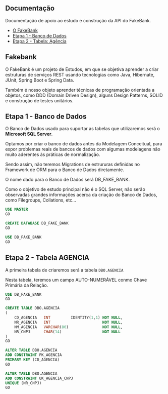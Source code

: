 ## Documentação

Documentação de apoio ao estudo e construção da API do FakeBank.

* [O FakeBank](#fakebank)
* [Etapa 1 - Banco de Dados](#etapa-1-banco-de-dados)
* [Etapa 2 - Tabela: Agência](#etapa-2-tabela-agencia)

## Fakebank

O FakeBank é um projeto de Estudos, em que se objetiva aprender a criar estruturas de serviços REST usando tecnologias como Java, Hibernate, JUnit, Spring Boot e Spring Data.

Também é nosso objeto aprender técnicas de programação orientada a objetos, como DDD (Domain Driven Design), alguns Design Patterns, SOLID e construção de testes unitários.

## Etapa 1 - Banco de Dados

O Banco de Dados usado para suportar as tabelas que utilizaremos será o **Microsoft SQL Server**.

Optamos por criar o banco de dados antes da Modelagem Conceitual, para expor problemas reais de bancos de dados com algumas modelagens não muito aderentes às práticas de normalização.

Sendo assim, não teremos Migrations de estrururas definidas no Framework de ORM para o Banco de Dados diretamente.

O nome dado para o Banco de Dados será DB_FAKE_BANK.

Como o objetivo de estudo principal não é o SQL Server, não serão observadas grandes informações acerca da criação do Banco de Dados, como Filegroups, Collations, etc...

```sql
USE MASTER
GO

CREATE DATABASE DB_FAKE_BANK
GO

USE DB_FAKE_BANK
GO
```

## Etapa 2 - Tabela AGENCIA

A primeira tabela de criaremos será a tabela ```DBO.AGENCIA```

Nesta tabela, teremos um campo AUTO-NUMERÁVEL conmo Chave Primária da Relação.

```sql
USE DB_FAKE_BANK
GO

CREATE TABLE DBO.AGENCIA
(
    CD_AGENCIA   INT         IDENTITY(1,1) NOT NULL,
    NR_AGENCIA   INT                       NOT NULL,
    NM_AGENCIA   VARCHAR(80)               NOT NULL,
    NR_CNPJ      CHAR(14)                  NOT NULL
)
GO

ALTER TABLE DBO.AGENCIA
ADD CONSTRAINT PK_AGENCIA
PRIMARY KEY (CD_AGENCIA)
GO

ALTER TABLE DBO.AGENCIA
ADD CONSTRAINT UK_AGENCIA_CNPJ
UNIQUE (NR_CNPJ)
GO
```
